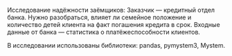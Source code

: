 Исследование надёжности заёмщиков:
Заказчик — кредитный отдел банка. Нужно разобраться, влияет ли семейное положение и количество детей клиента на факт погашения кредита в срок. 
Входные данные от банка — статистика о платёжеспособности клиентов.

В исследовании использованы библиотеки: pandas, pymystem3, Mystem. 
